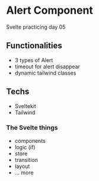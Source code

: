 # Alert Component

Svelte practicing day 05

## Functionalities

* 3 types of Alert
* timeout for alert disappear
* dynamic tailwind classes

## Techs

* Sveltekit
* Tailwind

### The Svelte things

* components
* logic (if)
* store
* transition
* layout
* ... more 